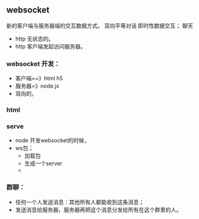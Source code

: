 ## websocket
新的客户端与服务器端的交互数据方式。
双向平等对话
即时性数据交互；  聊天
-   http 无状态的。
-   http 客户端发起访问服务器。


### websocket 开发：
-   客户端==》html  h5
-   服务器=》node.js
-   双向的， 

### html

### serve
-  node 开发websocket的时候，
-   ws包；
    - 加载包
    - 生成一个server
    - 

### 群聊：
-   任何一个人发送消息：其他所有人都能收到这条消息；
-   发送消息给服务器，服务器再把这个消息分发给所有在这个群里的人。